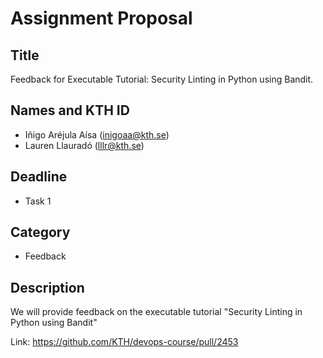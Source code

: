 # Assignment Proposal

## Title

Feedback for Executable Tutorial: Security Linting in Python using Bandit. 

## Names and KTH ID

  - Iñigo Aréjula Aísa (inigoaa@kth.se)
  - Lauren Llauradó (lllr@kth.se)

## Deadline

- Task 1

## Category

- Feedback

## Description

We will provide feedback on the executable tutorial "Security Linting in Python using Bandit"

Link: https://github.com/KTH/devops-course/pull/2453
